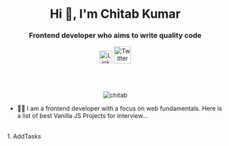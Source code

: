 <h1 align="center">Hi 👋, I'm Chitab Kumar</h1>
<h3 align="center">Frontend developer who aims to write quality code</h3>

<div align=center>
  <a href="https://www.linkedin.com/in/chitab-kumar-501006a3"><img src="https://cdn.worldvectorlogo.com/logos/linkedin-icon-2.svg" title="Linkedin" alt="Linkedin Account" width="30"/></a>
  <a href="https://twitter.com/Chitab_Kumar"><img src="https://cdn.worldvectorlogo.com/logos/twitter-6.svg" title="Twitter" alt="Twitter Account" width="40"/></a>

  <br><br>
 <p><img src="https://komarev.com/ghpvc/?username=chitab" alt="chitab" /></p>
</div>

- 👨‍💻 I am a frontend developer with a focus on web fundamentals. Here is a list of best Vanilla JS Projects for interview...
<br>
     1. AddTasks


